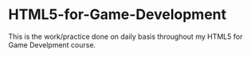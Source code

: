 # HTML5-for-Game-Development
This is the work/practice done on daily basis throughout my HTML5 for Game Develpment course.

